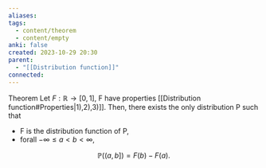 ```yaml
---
aliases: 
tags:
  - content/theorem
  - content/empty
anki: false
created: 2023-10-29 20:30
parent:
  - "[[Distribution function]]"
connected:
---
```

Theorem 
Let $F:\mathbb{R}\to[0,1]$, F have properties [[Distribution function#Properties|1),2),3)]].
Then, there exists the only distribution P such that
- F is the distribution function of P,
- forall $-\infty\leq a<b<\infty$,

$$
\mathbb{P}((a,b])=F(b)-F(a).
$$















